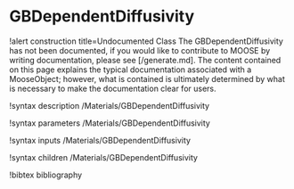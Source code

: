 <!-- MOOSE Documentation Stub: Remove this when content is added. -->

# GBDependentDiffusivity

!alert construction title=Undocumented Class
The GBDependentDiffusivity has not been documented, if you would like to contribute to MOOSE by
writing documentation, please see [/generate.md]. The content contained on this page explains
the typical documentation associated with a MooseObject; however, what is contained is ultimately
determined by what is necessary to make the documentation clear for users.

!syntax description /Materials/GBDependentDiffusivity

!syntax parameters /Materials/GBDependentDiffusivity

!syntax inputs /Materials/GBDependentDiffusivity

!syntax children /Materials/GBDependentDiffusivity

!bibtex bibliography
